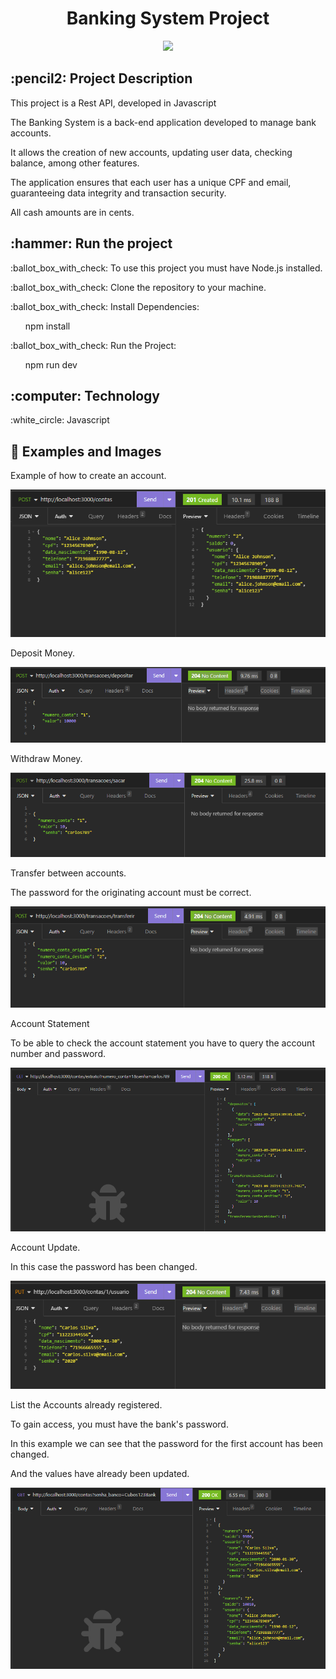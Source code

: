 <h1 align="center">Banking System Project</h1>
<p align="center">
<img src="https://img.shields.io/badge/STATUS-FINISHED-green"/>
</p>

<h2>:pencil2: Project Description</h2>
<p>This project is a Rest API, developed in Javascript</p>
<p>The Banking System is a back-end application developed to manage bank accounts.</p> 
<p>It allows the creation of new accounts, updating user data, checking balance, among other features.</p>
<p>The application ensures that each user has a unique CPF and email, guaranteeing data integrity and transaction security.</p>
<p>All cash amounts are in cents.</p>

<h2>:hammer: Run the project</h2>
<p>:ballot_box_with_check: To use this project you must have Node.js installed.</p>
<p>:ballot_box_with_check: Clone the repository to your machine.</p>
<p>:ballot_box_with_check: Install Dependencies:</p>
<ul>npm install</ul>
<p>:ballot_box_with_check: Run the Project:</p>
<ul>npm run dev</ul>

<h2>:computer: Technology </h2>
<p>:white_circle: Javascript</p>

<h2>📸 Examples and Images</h2>
<p>Example of how to create an account.</p>
<img src="https://github.com/flavia-costa/Banking-System-Project/blob/main/Imagens/Criar_Conta.png" alt="Create Account">
<p>Deposit Money.</p>
<img src="https://github.com/flavia-costa/Banking-System-Project/blob/main/Imagens/Depositar_Dinheiro.png" alt="Deposit Money">
<p>Withdraw Money.</p>
<img src="https://github.com/flavia-costa/Banking-System-Project/blob/main/Imagens/Sacar_Dinheiro.png" alt="Sacar Dinheiro">
<p>Transfer between accounts.</p>
<p>The password for the originating account must be correct.</p>
<img src="https://github.com/flavia-costa/Banking-System-Project/blob/main/Imagens/Transferencia.png" alt="Transfer between Accounts">
<p>Account Statement</p>
<p>To be able to check the account statement you have to query the account number and password.</p>
<img src="https://github.com/flavia-costa/Banking-System-Project/blob/main/Imagens/Extrato.png" alt="Account Statement">
<p>Account Update.</p>
<p>In this case the password has been changed.</p>
<img src="https://github.com/flavia-costa/Banking-System-Project/blob/main/Imagens/Atualizar_Dados.png" alt="Account Update">
<p>List the Accounts already registered.</p>
<p>To gain access, you must have the bank's password.</p>
<p>In this example we can see that the password for the first account has been changed.</p>
<p>And the values have already been updated.</p>
<img src="https://github.com/flavia-costa/Banking-System-Project/blob/main/Imagens/Liastar_Contas.png" alt="List the Accounts">













